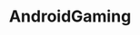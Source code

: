 ---
title: AndroidGaming
crosslinks:
- Android
- tycoon
- EmulationOnAndroid
- gaming
- googleplaydeals
- houkai3rd
- vainglorygame
- livven
- incremental_games
- place
- spacerpg3
- xkcd
- wyvernrpg
- FantasyWarTactics
- EndlessFrontier
- PuzzleAndDragons
- 2007scape
- PokemonROMhacks
- CosmicBreakAdv
- emulationonandroid
---